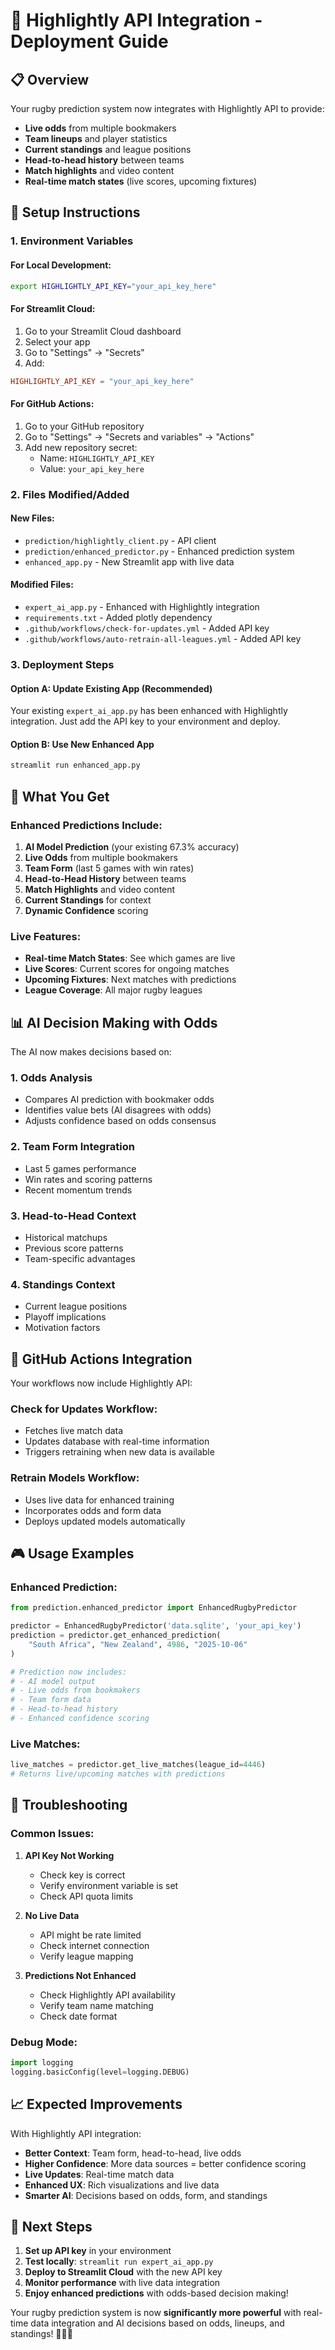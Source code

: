 # 🚀 Highlightly API Integration - Deployment Guide

## 📋 Overview
Your rugby prediction system now integrates with Highlightly API to provide:
- **Live odds** from multiple bookmakers
- **Team lineups** and player statistics  
- **Current standings** and league positions
- **Head-to-head history** between teams
- **Match highlights** and video content
- **Real-time match states** (live scores, upcoming fixtures)

## 🔧 Setup Instructions

### 1. Environment Variables

#### For Local Development:
```bash
export HIGHLIGHTLY_API_KEY="your_api_key_here"
```

#### For Streamlit Cloud:
1. Go to your Streamlit Cloud dashboard
2. Select your app
3. Go to "Settings" → "Secrets"
4. Add:
```toml
HIGHLIGHTLY_API_KEY = "your_api_key_here"
```

#### For GitHub Actions:
1. Go to your GitHub repository
2. Go to "Settings" → "Secrets and variables" → "Actions"
3. Add new repository secret:
   - Name: `HIGHLIGHTLY_API_KEY`
   - Value: `your_api_key_here`

### 2. Files Modified/Added

#### New Files:
- `prediction/highlightly_client.py` - API client
- `prediction/enhanced_predictor.py` - Enhanced prediction system
- `enhanced_app.py` - New Streamlit app with live data

#### Modified Files:
- `expert_ai_app.py` - Enhanced with Highlightly integration
- `requirements.txt` - Added plotly dependency
- `.github/workflows/check-for-updates.yml` - Added API key
- `.github/workflows/auto-retrain-all-leagues.yml` - Added API key

### 3. Deployment Steps

#### Option A: Update Existing App (Recommended)
Your existing `expert_ai_app.py` has been enhanced with Highlightly integration. Just add the API key to your environment and deploy.

#### Option B: Use New Enhanced App
```bash
streamlit run enhanced_app.py
```

## 🎯 What You Get

### Enhanced Predictions Include:
1. **AI Model Prediction** (your existing 67.3% accuracy)
2. **Live Odds** from multiple bookmakers
3. **Team Form** (last 5 games with win rates)
4. **Head-to-Head History** between teams
5. **Match Highlights** and video content
6. **Current Standings** for context
7. **Dynamic Confidence** scoring

### Live Features:
- **Real-time Match States**: See which games are live
- **Live Scores**: Current scores for ongoing matches
- **Upcoming Fixtures**: Next matches with predictions
- **League Coverage**: All major rugby leagues

## 📊 AI Decision Making with Odds

The AI now makes decisions based on:

### 1. **Odds Analysis**
- Compares AI prediction with bookmaker odds
- Identifies value bets (AI disagrees with odds)
- Adjusts confidence based on odds consensus

### 2. **Team Form Integration**
- Last 5 games performance
- Win rates and scoring patterns
- Recent momentum trends

### 3. **Head-to-Head Context**
- Historical matchups
- Previous score patterns
- Team-specific advantages

### 4. **Standings Context**
- Current league positions
- Playoff implications
- Motivation factors

## 🔄 GitHub Actions Integration

Your workflows now include Highlightly API:

### Check for Updates Workflow:
- Fetches live match data
- Updates database with real-time information
- Triggers retraining when new data is available

### Retrain Models Workflow:
- Uses live data for enhanced training
- Incorporates odds and form data
- Deploys updated models automatically

## 🎮 Usage Examples

### Enhanced Prediction:
```python
from prediction.enhanced_predictor import EnhancedRugbyPredictor

predictor = EnhancedRugbyPredictor('data.sqlite', 'your_api_key')
prediction = predictor.get_enhanced_prediction(
    "South Africa", "New Zealand", 4986, "2025-10-06"
)

# Prediction now includes:
# - AI model output
# - Live odds from bookmakers
# - Team form data
# - Head-to-head history
# - Enhanced confidence scoring
```

### Live Matches:
```python
live_matches = predictor.get_live_matches(league_id=4446)
# Returns live/upcoming matches with predictions
```

## 🚨 Troubleshooting

### Common Issues:

1. **API Key Not Working**
   - Check key is correct
   - Verify environment variable is set
   - Check API quota limits

2. **No Live Data**
   - API might be rate limited
   - Check internet connection
   - Verify league mapping

3. **Predictions Not Enhanced**
   - Check Highlightly API availability
   - Verify team name matching
   - Check date format

### Debug Mode:
```python
import logging
logging.basicConfig(level=logging.DEBUG)
```

## 📈 Expected Improvements

With Highlightly API integration:
- **Better Context**: Team form, head-to-head, live odds
- **Higher Confidence**: More data sources = better confidence scoring
- **Live Updates**: Real-time match data
- **Enhanced UX**: Rich visualizations and live data
- **Smarter AI**: Decisions based on odds, form, and standings

## 🎉 Next Steps

1. **Set up API key** in your environment
2. **Test locally**: `streamlit run expert_ai_app.py`
3. **Deploy to Streamlit Cloud** with the new API key
4. **Monitor performance** with live data integration
5. **Enjoy enhanced predictions** with odds-based decision making!

Your rugby prediction system is now **significantly more powerful** with real-time data integration and AI decisions based on odds, lineups, and standings! 🏉🤖✨
